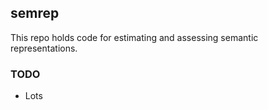 ## semrep

This repo holds code for estimating and assessing semantic representations. 

### TODO
- Lots
